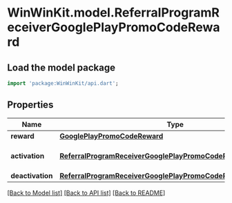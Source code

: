 # WinWinKit.model.ReferralProgramReceiverGooglePlayPromoCodeReward

## Load the model package
```dart
import 'package:WinWinKit/api.dart';
```

## Properties
Name | Type | Description | Notes
------------ | ------------- | ------------- | -------------
**reward** | [**GooglePlayPromoCodeReward**](GooglePlayPromoCodeReward.md) | The reward | 
**activation** | [**ReferralProgramReceiverGooglePlayPromoCodeRewardActivation**](ReferralProgramReceiverGooglePlayPromoCodeRewardActivation.md) | The activation configuration | 
**deactivation** | [**ReferralProgramReceiverGooglePlayPromoCodeRewardDeactivation**](ReferralProgramReceiverGooglePlayPromoCodeRewardDeactivation.md) |  | 

[[Back to Model list]](../README.md#documentation-for-models) [[Back to API list]](../README.md#documentation-for-api-endpoints) [[Back to README]](../README.md)


